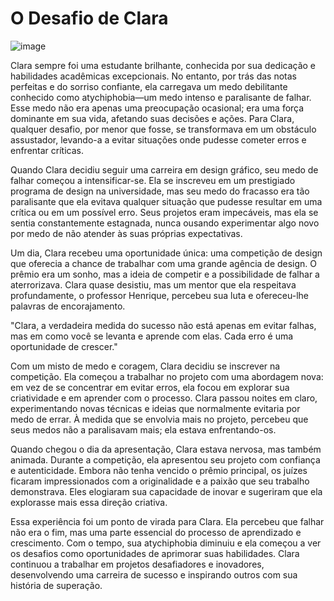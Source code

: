 # O Desafio de Clara

![image](https://github.com/user-attachments/assets/353a052b-9434-4ef0-877d-ecef1cf4c3f5)

Clara sempre foi uma estudante brilhante, conhecida por sua dedicação e habilidades acadêmicas excepcionais. No entanto, por trás das notas perfeitas e do sorriso confiante, ela carregava um medo debilitante conhecido como atychiphobia—um medo intenso e paralisante de falhar. Esse medo não era apenas uma preocupação ocasional; era uma força dominante em sua vida, afetando suas decisões e ações. Para Clara, qualquer desafio, por menor que fosse, se transformava em um obstáculo assustador, levando-a a evitar situações onde pudesse cometer erros e enfrentar críticas.

Quando Clara decidiu seguir uma carreira em design gráfico, seu medo de falhar começou a intensificar-se. Ela se inscreveu em um prestigiado programa de design na universidade, mas seu medo do fracasso era tão paralisante que ela evitava qualquer situação que pudesse resultar em uma crítica ou em um possível erro. Seus projetos eram impecáveis, mas ela se sentia constantemente estagnada, nunca ousando experimentar algo novo por medo de não atender às suas próprias expectativas.

Um dia, Clara recebeu uma oportunidade única: uma competição de design que oferecia a chance de trabalhar com uma grande agência de design. O prêmio era um sonho, mas a ideia de competir e a possibilidade de falhar a aterrorizava. Clara quase desistiu, mas um mentor que ela respeitava profundamente, o professor Henrique, percebeu sua luta e ofereceu-lhe palavras de encorajamento.

"Clara, a verdadeira medida do sucesso não está apenas em evitar falhas, mas em como você se levanta e aprende com elas. Cada erro é uma oportunidade de crescer."

Com um misto de medo e coragem, Clara decidiu se inscrever na competição. Ela começou a trabalhar no projeto com uma abordagem nova: em vez de se concentrar em evitar erros, ela focou em explorar sua criatividade e em aprender com o processo. Clara passou noites em claro, experimentando novas técnicas e ideias que normalmente evitaria por medo de errar. À medida que se envolvia mais no projeto, percebeu que seus medos não a paralisavam mais; ela estava enfrentando-os.

Quando chegou o dia da apresentação, Clara estava nervosa, mas também animada. Durante a competição, ela apresentou seu projeto com confiança e autenticidade. Embora não tenha vencido o prêmio principal, os juízes ficaram impressionados com a originalidade e a paixão que seu trabalho demonstrava. Eles elogiaram sua capacidade de inovar e sugeriram que ela explorasse mais essa direção criativa.

Essa experiência foi um ponto de virada para Clara. Ela percebeu que falhar não era o fim, mas uma parte essencial do processo de aprendizado e crescimento. Com o tempo, sua atychiphobia diminuiu e ela começou a ver os desafios como oportunidades de aprimorar suas habilidades. Clara continuou a trabalhar em projetos desafiadores e inovadores, desenvolvendo uma carreira de sucesso e inspirando outros com sua história de superação.
